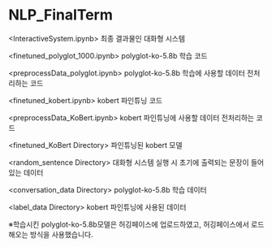# NLP_FinalTerm
<InteractiveSystem.ipynb>
최종 결과물인 대화형 시스템

<finetuned_polyglot_1000.ipynb>
polyglot-ko-5.8b 학습 코드

<preprocessData_polyglot.ipynb>
polyglot-ko-5.8b 학습에 사용할 데이터 전처리하는 코드

<finetuned_kobert.ipynb>
kobert 파인튜닝 코드

<preprocessData_KoBert.ipynb>
kobert 파인튜닝에 사용할 데이터 전처리하는 코드

<finetuned_KoBert Directory>
파인튜닝된 kobert 모델

<random_sentence Directory>
대화형 시스템 실행 시 초기에 출력되는 문장이 들어있는 데이터

<conversation_data Directory>
polyglot-ko-5.8b 학습 데이터

<label_data Directory>
kobert 파인튜닝에 사용된 데이터

※학습시킨 polyglot-ko-5.8b모델은 허깅페이스에 업로드하였고, 허깅페이스에서 로드해오는 방식을 사용했습니다.
